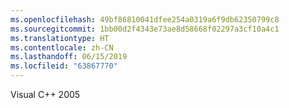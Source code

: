 ```yaml
---
ms.openlocfilehash: 49bf86810041dfee254a0319a6f9db62350799c8
ms.sourcegitcommit: 1bb00d2f4343e73ae8d58668f02297a3cf10a4c1
ms.translationtype: HT
ms.contentlocale: zh-CN
ms.lasthandoff: 06/15/2019
ms.locfileid: "63867770"
---
```

Visual C++ 2005